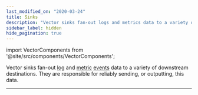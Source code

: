 ```yaml
---
last_modified_on: "2020-03-24"
title: Sinks
description: "Vector sinks fan-out logs and metrics data to a variety of downstream destinations. These could be exact services, like Elasticsearch, or generic protocols, like HTTP or TCP."
sidebar_label: hidden
hide_pagination: true
---
```


import VectorComponents from '@site/src/components/VectorComponents';

Vector sinks fan-out [log][docs.data-model.log] and
[metric][docs.data-model.metric] [events][docs.data-model] data to a
variety of downstream destinations. They are responsible for reliably sending,
or outputting, this data.

---

<VectorComponents titles={false} sources={false} transforms={false} />


[docs.data-model.log]: /docs/about/data-model/log/
[docs.data-model.metric]: /docs/about/data-model/metric/
[docs.data-model]: /docs/about/data-model/
